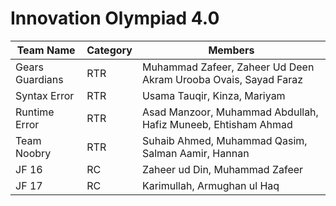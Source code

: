 # Innovation Olympiad 4.0

| Team Name       | Category | Members                                                         |
| --------------- | -------- | --------------------------------------------------------------- |
| Gears Guardians | RTR      | Muhammad Zafeer, Zaheer Ud Deen Akram Urooba Ovais, Sayad Faraz |
| Syntax Error    | RTR      | Usama Tauqir, Kinza, Mariyam                                    |
| Runtime Error   | RTR      | Asad Manzoor, Muhammad Abdullah, Hafiz Muneeb, Ehtisham Ahmad   |
| Team Noobry     | RTR      | Suhaib Ahmed, Muhammad Qasim, Salman Aamir, Hannan              |
| JF 16           | RC       | Zaheer ud Din, Muhammad Zafeer                                  |
| JF 17           | RC       | Karimullah, Armughan ul Haq                                     |
